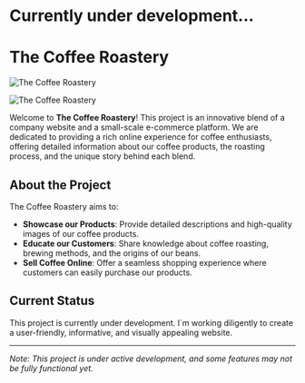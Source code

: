 # Currently under development...



# The Coffee Roastery

![The Coffee Roastery](https://res.cloudinary.com/dkgoszhfr/image/upload/v1717544872/vmziyaocw8gjqtbejkab.png)

![The Coffee Roastery](https://res.cloudinary.com/dkgoszhfr/image/upload/v1717544870/uowkytgenc8p1ks6nwo3.png)

Welcome to **The Coffee Roastery**! This project is an innovative blend of a company website and a small-scale e-commerce platform. We are dedicated to providing a rich online experience for coffee enthusiasts, offering detailed information about our coffee products, the roasting process, and the unique story behind each blend.

## About the Project

The Coffee Roastery aims to:

- **Showcase our Products**: Provide detailed descriptions and high-quality images of our coffee products.
- **Educate our Customers**: Share knowledge about coffee roasting, brewing methods, and the origins of our beans.
- **Sell Coffee Online**: Offer a seamless shopping experience where customers can easily purchase our products.

## Current Status

This project is currently under development. I´m working diligently to create a user-friendly, informative, and visually appealing website.

---

*Note: This project is under active development, and some features may not be fully functional yet.*
